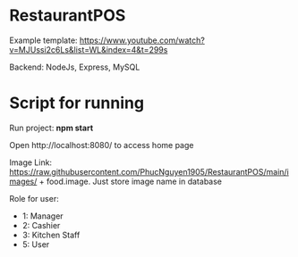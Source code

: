 # RestaurantPOS

Example template: https://www.youtube.com/watch?v=MJUssi2c6Ls&list=WL&index=4&t=299s

Backend: NodeJs, Express, MySQL

# Script for running
Run project: **npm start**

Open http://localhost:8080/ to access home page

Image Link: https://raw.githubusercontent.com/PhucNguyen1905/RestaurantPOS/main/images/ + food.image. Just store image name in database

Role for user:
- 1: Manager
- 2: Cashier
- 3: Kitchen Staff
- 5: User


